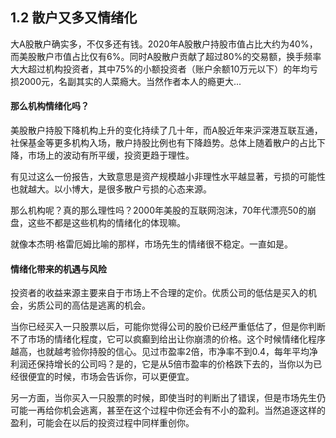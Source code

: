 ## 1.2 散户又多又情绪化
 大A股散户确实多，不仅多还有钱。2020年A股散户持股市值占比大约为40%，而美股散户市值占比仅有6%。同时A股散户贡献了超过80%的交易额，换手频率大大超过机构投资者，其中75%的小额投资者（账户余额10万元以下）的年均亏损2000元，名副其实的人菜瘾大。当然作者本人的瘾更大...

#### 那么机构情绪化吗？
美股散户持股下降机构上升的变化持续了几十年，而A股近年来沪深港互联互通，社保基金等更多机构入场，散户持股比例也有下降趋势。总体上随着散户的占比下降，市场上的波动有所平缓，投资更趋于理性。

有见过这么一份报告，大致意思是资产规模越小非理性水平越显著，亏损的可能性也就越大。以小博大，是很多散户亏损的心态来源。

那么机构呢？真的那么理性吗？2000年美股的互联网泡沫，70年代漂亮50的崩盘，这些不都是这些机构的情绪化的体现嘛。

就像本杰明·格雷厄姆比喻的那样，市场先生的情绪很不稳定。一直如是。

#### 情绪化带来的机遇与风险
投资者的收益来源主要来自于市场上不合理的定价。优质公司的低估是买入的机会，劣质公司的高估是逃离的机会。

当你已经买入一只股票以后，可能你觉得公司的股价已经严重低估了，但是你判断不了市场的情绪化程度，它可以疯癫到给出让你崩溃的价格。这个时候情绪化程序越高，也就越考验你持股的信心。见过市盈率2倍，市净率不到0.4，每年平均净利润还保持增长的公司吗？是的，它是从5倍市盈率的价格跌下去的，当你以为已经很便宜的时候，市场会告诉你，可以更便宜。

另一方面，当你买入一只股票的时候，即使当时的判断出了错误，但是市场先生仍可能一再给你机会逃离，甚至在这个过程中你还会有不小的盈利。当然追逐这样的盈利，可能会在以后的投资过程中同样重创你。

